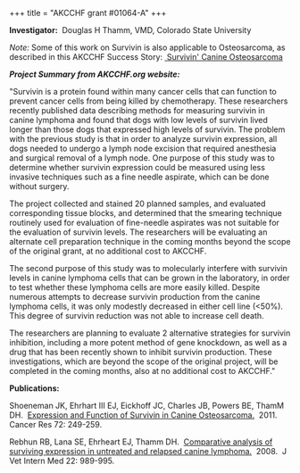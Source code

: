+++
title = "AKCCHF grant #01064-A"
+++

**Investigator:**  Douglas H Thamm, VMD, Colorado State University

*Note:* Some of this work on Survivin is also applicable to
Osteosarcoma, as described in this AKCCHF Success Story: [ Survivin\'
Canine
Osteosarcoma](http://www.akcchf.org/research/success-stories/survivin-canine-osteosarcoma.html)

***Project Summary from AKCCHF.org website:***

"Survivin is a protein found within many cancer cells that can function
to prevent cancer cells from being killed by chemotherapy. These
researchers recently published data describing methods for measuring
survivin in canine lymphoma and found that dogs with low levels of
survivin lived longer than those dogs that expressed high levels of
survivin. The problem with the previous study is that in order to
analyze survivin expression, all dogs needed to undergo a lymph node
excision that required anesthesia and surgical removal of a lymph node.
One purpose of this study was to determine whether survivin expression
could be measured using less invasive techniques such as a fine needle
aspirate, which can be done without surgery.

The project collected and stained 20 planned samples, and evaluated
corresponding tissue blocks, and determined that the smearing technique
routinely used for evaluation of fine-needle aspirates was not suitable
for the evaluation of survivin levels. The researchers will be
evaluating an alternate cell preparation technique in the coming months
beyond the scope of the original grant, at no additional cost to AKCCHF.

The second purpose of this study was to molecularly interfere with
survivin levels in canine lymphoma cells that can be grown in the
laboratory, in order to test whether these lymphoma cells are more
easily killed. Despite numerous attempts to decrease survivin production
from the canine lymphoma cells, it was only modestly decreased in either
cell line (\<50%). This degree of survivin reduction was not able to
increase cell death.

The researchers are planning to evaluate 2 alternative strategies for
survivin inhibition, including a more potent method of gene knockdown,
as well as a drug that has been recently shown to inhibit survivin
production. These investigations, which are beyond the scope of the
original project, will be completed in the coming months, also at no
additional cost to AKCCHF."

**Publications:**

Shoeneman JK, Ehrhart III EJ, Eickhoff JC, Charles JB, Powers BE, ThamM
DH.  [Expression and Function of Survivin in Canine
Osteosarcoma.](http://cancerres.aacrjournals.org/content/72/1/249.long) 
2011.  Cancer Res 72: 249-259.

Rebhun RB, Lana SE, Ehrheart EJ, Thamm DH.  [Comparative analysis of
surviving expression in untreated and relapsed canine
lymphoma.](http://www.ncbi.nlm.nih.gov/pubmed/18647159)  2008.  J Vet
Intern Med 22: 989-995.
